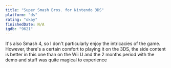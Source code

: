 ```yaml
---
title: "Super Smash Bros. for Nintendo 3DS"
platform: "ds"
rating: "okay"
finishedDate: N/A
igdb: "9621"
---
```


It's also Smash 4, so I don't particularly enjoy the intricacies of the game. However, there's a certain comfort to playing it on the 3DS, the side content is better in this one than on the Wii U and the 2 months period with the demo and stuff was quite magical to experience
